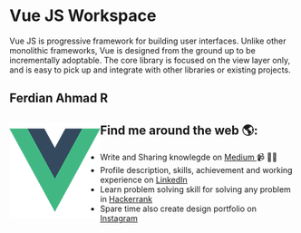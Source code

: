 # Vue JS Workspace
Vue JS is progressive framework for building user interfaces. Unlike other monolithic frameworks, Vue is designed from the ground up to be incrementally adoptable. The core library is focused on the view layer only, and is easy to pick up and integrate with other libraries or existing projects.

## Ferdian Ahmad R
## Find me around the web 🌎: <img align="left" width="160" height="170" src="https://github.com/ferdianar/vue-workspace/blob/master/src/assets/logo.png"></a>
 - Write and Sharing knowlegde on <a href="https://medium.com/@ferdianahmadrozikin018" alt="medium ferdian"> Medium </a> 📹 ✍🏾
 - Profile description, skills, achievement and working experience on <a href="https://www.linkedin.com/in/ferdianar/"> LinkedIn </a>
 - Learn problem solving skill for solving any problem in <a href="https://www.hackerrank.com/ferdianarid"> Hackerrank </a>
 - Spare time also create design portfolio on <a href="https://www.instagram.com/ferdianarid/"> Instagram </a>
